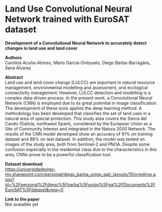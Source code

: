 # Land Use Convolutional Neural Network trained with EuroSAT dataset
<b>Development of a Convolutional Neural Network to accurately detect changes in land use and land cover</b><br>

<b>Authors</b><br>
Carolina Acuña-Alonso, Mario García-Ontiyuelo, Diego Barba-Barragáns, Xana Álvarez <br>

<b>Abstract</b> <br>
Land use and land cover change (LULCC) are important in natural resource management, environmental modelling and assessment, and ecological connectivity management. However, LULCC detection and modelling is a complex data-driven process. In the present work, a Convolutional Neural Network (CNN) is employed due to its great potential in image classification. The development of these tools applies the deep learning method. A methodology has been developed that classifies the set of land uses in a natural area of special protection. This study area covers the Sierra del Cando (Galicia, northwest Spain), considered by the European Union as a Site of Community Interest and integrated in the Natura 2000 Network. The results of the CNN model developed show an accuracy of 91% on training dataset and 88% on test dataset. In addition, the model was tested on images of the study area, both from Sentinel-2 and PNOA. Despite some confusion especially in the residential class due to the characteristics in this area, CNNs prove to be a powerful classification tool.

<b>Dataset download</b> <br> https://universidadevigo-my.sharepoint.com/personal/diego_barba_uvigo_gal/_layouts/15/onedrive.aspx?id=%2Fpersonal%2Fdiego%5Fbarba%5Fuvigo%5Fgal%2FDocuments%2FEuroSAT%5Fdataset&view=0

<b>Link to the paper</b><br>
Not avaialble yet
